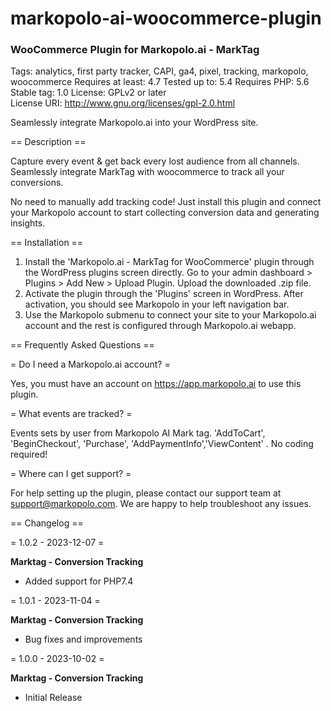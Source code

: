 # markopolo-ai-woocommerce-plugin

### WooCommerce Plugin for Markopolo.ai - MarkTag

Tags: analytics, first party tracker, CAPI, ga4, pixel, tracking, markopolo, woocommerce
Requires at least: 4.7
Tested up to: 5.4
Requires PHP: 5.6
Stable tag: 1.0
License: GPLv2 or later  
License URI: http://www.gnu.org/licenses/gpl-2.0.html

Seamlessly integrate Markopolo.ai into your WordPress site.

== Description ==

Capture every event & get back every lost audience from all channels. Seamlessly integrate MarkTag with woocommerce to track all your conversions.

No need to manually add tracking code! Just install this plugin and connect your Markopolo account to start collecting conversion data and generating insights.

== Installation ==

1. Install the 'Markopolo.ai - MarkTag for WooCommerce' plugin through the WordPress plugins screen directly. Go to your admin dashboard > Plugins > Add New > Upload Plugin. Upload the downloaded .zip file.
2. Activate the plugin through the 'Plugins' screen in WordPress. After activation, you should see Markopolo in your left navigation bar.
3. Use the Markopolo submenu to connect your site to your Markopolo.ai account and the rest is configured through Markopolo.ai webapp.

== Frequently Asked Questions ==

= Do I need a Markopolo.ai account? =

Yes, you must have an account on https://app.markopolo.ai to use this plugin.

= What events are tracked? =

Events sets by user from Markopolo AI Mark tag. 'AddToCart', 'BeginCheckout', 'Purchase', 'AddPaymentInfo','ViewContent' . No coding required!

= Where can I get support? =

For help setting up the plugin, please contact our support team at support@markopolo.com. We are happy to help troubleshoot any issues.

== Changelog ==

= 1.0.2 - 2023-12-07 =

**Marktag - Conversion Tracking**

- Added support for PHP7.4

= 1.0.1 - 2023-11-04 =

**Marktag - Conversion Tracking**

- Bug fixes and improvements

= 1.0.0 - 2023-10-02 =

**Marktag - Conversion Tracking**

- Initial Release
